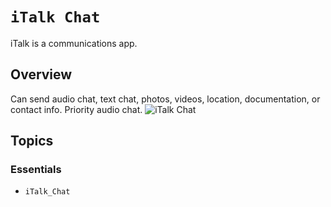 # ``iTalk Chat``

iTalk is a communications app. 

## Overview

Can send audio chat, text chat, photos, videos, location, documentation, or contact info. Priority audio chat.
![iTalk Chat](iTalk.png)

## Topics

### Essentials

- ``iTalk_Chat``
